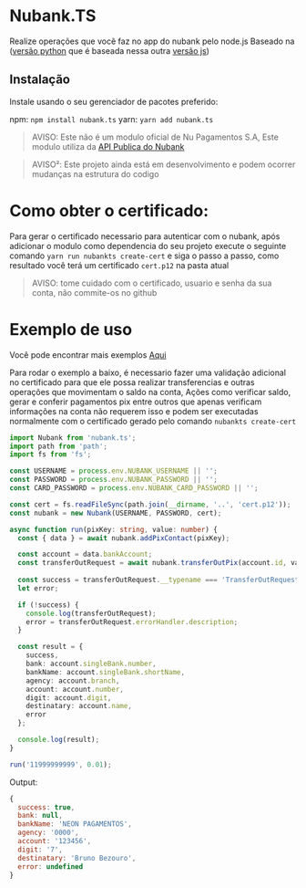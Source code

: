 # Nubank.TS
Realize operações que você faz no app do nubank pelo node.js Baseado na ([versão python](https://github.com/andreroggeri/pynubank/) que é baseada nessa outra [versão js](https://github.com/Astrocoders/nubank-api))

## Instalação
Instale usando o seu gerenciador de pacotes preferido:

npm: `npm install nubank.ts`
yarn: `yarn add nubank.ts`

> AVISO: Este não é um modulo oficial de Nu Pagamentos S.A, Este modulo utiliza da [API Publica do Nubank](https://twitter.com/nubank/status/766665014161932288)

> AVISO²: Este projeto ainda está em desenvolvimento e podem ocorrer mudanças na estrutura do codigo

# Como obter o certificado:
Para gerar o certificado necessario para autenticar com o nubank, após adicionar o modulo como dependencia do seu projeto execute o seguinte comando
`yarn run nubankts create-cert` e siga o passo a passo, como resultado você terá um certificado `cert.p12` na pasta atual

>AVISO: tome cuidado com o certificado, usuario e senha da sua conta, não commite-os no github
# Exemplo de uso
Você pode encontrar mais exemplos [Aqui](/examples/)

Para rodar o exemplo a baixo, é necessario fazer uma validação adicional no certificado para que ele possa realizar transferencias e outras operações que movimentam o saldo na conta, Ações como verificar saldo, gerar e conferir pagamentos pix entre outros que apenas verificam informações na conta não requerem isso e podem ser executadas normalmente com o certificado gerado pelo comando `nubankts create-cert`

```typescript
import Nubank from 'nubank.ts';
import path from 'path';
import fs from 'fs';

const USERNAME = process.env.NUBANK_USERNAME || '';
const PASSWORD = process.env.NUBANK_PASSWORD || '';
const CARD_PASSWORD = process.env.NUBANK_CARD_PASSWORD || '';

const cert = fs.readFileSync(path.join(__dirname, '..', 'cert.p12'));
const nubank = new Nubank(USERNAME, PASSWORD, cert);

async function run(pixKey: string, value: number) {
  const { data } = await nubank.addPixContact(pixKey);

  const account = data.bankAccount;
  const transferOutRequest = await nubank.transferOutPix(account.id, value, CARD_PASSWORD);
  
  const success = transferOutRequest.__typename === 'TransferOutRequestSuccess';
  let error;

  if (!success) {
    console.log(transferOutRequest);
    error = transferOutRequest.errorHandler.description;
  }

  const result = {
    success,
    bank: account.singleBank.number,
    bankName: account.singleBank.shortName,
    agency: account.branch,
    account: account.number,
    digit: account.digit,
    destinatary: account.name,
    error
  };

  console.log(result);
}

run('11999999999', 0.01);
```

Output:
```js
{
  success: true,
  bank: null,
  bankName: 'NEON PAGAMENTOS',
  agency: '0000',
  account: '123456',
  digit: '7',
  destinatary: 'Bruno Bezouro',
  error: undefined
}
```
